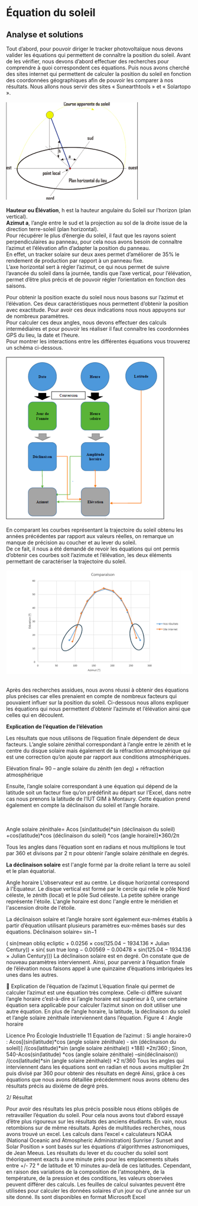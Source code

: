# Équation du soleil

## Analyse et solutions

Tout d’abord, pour pouvoir diriger le tracker photovoltaïque nous devons
valider les équations qui permettent de connaître la position du soleil.
Avant de les vérifier, nous devons d’abord effectuer des recherches pour
comprendre à quoi correspondent ces équations. Puis nous avons cherché des
sites internet qui permettent de calculer la position du soleil en fonction des
coordonnées géographiques afin de pouvoir les comparer à nos résultats.
Nous allons nous servir des sites « Sunearthtools » et « Solartopo ». <br>
<br>
![Screenshot](pic/Courbe_du_soleil/Image1.png)<br>
<br>
**Hauteur ou Élévation**, h est la hauteur angulaire du Soleil sur l’horizon (plan
vertical).<br>
**Azimut a**, l’angle entre le sud et la projection au sol de la droite issue de la
direction terre-soleil (plan horizontal).<br>
Pour récupérer le plus d’énergie du soleil, il faut que les rayons soient
perpendiculaires au panneau, pour cela nous avons besoin de connaître
l’azimut et l’élévation afin d’adapter la position du panneau.<br>
En effet, un tracker solaire sur deux axes permet d’améliorer de 35% le
rendement de production par rapport à un panneau fixe.<br>
L’axe horizontal sert à régler l’azimut, ce qui nous permet de suivre l’avancée
du soleil dans la journée, tandis que l’axe vertical, pour l’élévation, permet
d’être plus précis et de pouvoir régler l’orientation en fonction des saisons.

Pour obtenir la position exacte du soleil nous nous basons sur l’azimut et
l’élévation. Ces deux caractéristiques nous permettent d’obtenir la position
avec exactitude. Pour avoir ces deux indications nous nous appuyons sur de
nombreux paramètres.<br>
Pour calculer ces deux angles, nous devons effectuer des calculs
intermédiaires et pour pouvoir les réaliser il faut connaître les coordonnées GPS
du lieu, la date et l’heure.<br>
Pour montrer les interactions entre les différentes équations vous trouverez un
schéma ci-dessous.<br>
<br>
![Screenshot](pic/Courbe_du_soleil/Image2.png) <br>
<br>
En comparant les courbes représentant la trajectoire du soleil obtenu les
années précédentes par rapport aux valeurs réelles, on remarque un manque
de précision au coucher et au lever du soleil.<br>
De ce fait, il nous a été demandé de revoir les équations qui ont permis
d’obtenir ces courbes soit l’azimute et l’élévation, les deux éléments
permettant de caractériser la trajectoire du soleil.<br>
<br>
![Screenshot](pic/Courbe_du_soleil/3.png)<br>
<br>

Après des recherches assidues, nous avons réussi à obtenir des équations plus
précises car elles prenaient en compte de nombreux facteurs qui pouvaient
influer sur la position du soleil. Ci-dessous nous allons expliquer les équations qui
nous permettent d’obtenir l’azimute et l’élévation ainsi que celles qui en
découlent.<br>

**Explication de l’équation de l’élévation**<br>

Les résultats que nous utilisons de l’équation finale dépendent de deux
facteurs. L’angle solaire zénithal correspondant à l’angle entre le zénith et
le centre du disque solaire mais également de la réfraction atmosphérique
qui est une correction qu’on ajoute par rapport aux conditions
atmosphériques.<br>

Elévation final= 90 – angle solaire du zénith (en deg) + réfraction
atmosphérique<br>

Ensuite, l’angle solaire correspondant à une équation qui dépend de la
latitude soit un facteur fixe qu’on prédéfinit au départ sur l’Excel, dans notre
cas nous prenons la latitude de l’IUT GIM à Montaury. Cette équation prend
également en compte la déclinaison du soleil et l’angle horaire.<br>
<br>
<br>

Angle solaire zénithale= Acos [sin(latitude)*sin (déclinaison du soleil)
+cos(latitude)*cos (déclinaison du soleil) *cos (angle horaire)]*360/2π<br>

Tous les angles dans l’équation sont en radians et nous multiplions le tout
par 360 et divisons par 2 π pour obtenir l’angle solaire zénithale en degrés.<br>

**La déclinaison solaire** est l'angle formé par la droite reliant la terre
au soleil et le plan équatorial.

Angle horaire
L'observateur est au centre. Le disque
horizontal correspond à l'Equateur. Le
disque vertical est formé par le cercle
qui relie le pôle Nord céleste,
le zénith (local) et le pôle Sud céleste.
La petite sphère orange représente
l'étoile. L'angle horaire est donc l'angle
entre le méridien et l'ascension droite
de l'étoile.

La déclinaison solaire et l’angle horaire sont également eux-mêmes établis à
partir d’équation utilisant plusieurs paramètres eux-mêmes basés sur des
équations.
Déclinaison solaire= sin−1

( sin(mean obliq ecliptic + 0.0256 × cos(125.04 −
1934.136 × Julian Century)) × sin( sun true long − 0.00569 − 0.00478 × sin(125.04 −
1934.136 × Julian Century)))
La déclinaison solaire est en degré. On constate que de nouveau paramètres
interviennent.
Ainsi, pour parvenir à l’équation finale de l’élévation nous faisons appel à une
quinzaine d’équations imbriquées les unes dans les autres.

 Explication de l’équation de l’azimut
L’équation finale qui permet de calculer l’azimut est une équation très
complexe. Celle-ci diffère suivant l’angle horaire c’est-à-dire si l’angle horaire
est supérieur à 0, une certaine équation sera applicable pour calculer l’azimut
sinon on doit utiliser une autre équation. En plus de l’angle horaire, la latitude,
la déclinaison du soleil et l’angle solaire zénithale interviennent dans
l’équation.
Figure 4 : Angle horaire

Licence Pro Écologie Industrielle 11
Equation de l’azimut :
Si angle horaire>0 : Acos[(sin(latitude)*cos (angle solaire zénithale) - sin
(déclinaison du soleil)] /(cos(latitude)*sin (angle solaire zénithale)) +188)
*2π/360 ;
Sinon, 540-Acos(sin(latitude) *cos (angle solaire zénithale) –sin(déclinaison))
/(cos(latitude)*sin (angle solaire zénithale)) *2 π/360
Tous les angles qui interviennent dans les équations sont en radian et nous
avons multiplier 2π puis divisé par 360 pour obtenir des résultats en degré
Ainsi, grâce à ces équations que nous avons détaillée précédemment nous
avons obtenu des résultats précis au dixième de degré près.

2/ Résultat

Pour avoir des résultats les plus précis possible nous étions obligés de retravailler
l’équation du soleil.
Pour cela nous avons tout d’abord essayé d’être plus rigoureux sur les résultats
des anciens étudiants. En vain, nous retombions sur de même résultats.
Après de multitudes recherches, nous avons trouvé un excel. Les calculs dans
l’excel « calculateurs NOAA (National Oceanic and Atmospheric
Administration) Sunrise / Sunset and Solar Position » sont basés sur les équations
d'algorithmes astronomiques, de Jean Meeus. Les résultats du lever et du
coucher du soleil sont théoriquement exacts à une minute près pour les
emplacements situés entre +/- 72 ° de latitude et 10 minutes au-delà de ces
latitudes. Cependant, en raison des variations de la composition de
l'atmosphère, de la température, de la pression et des conditions, les valeurs
observées peuvent différer des calculs.
Les feuilles de calcul suivantes peuvent être utilisées pour calculer les données
solaires d'un jour ou d'une année sur un site donné. Ils sont disponibles en format
Microsoft Excel
